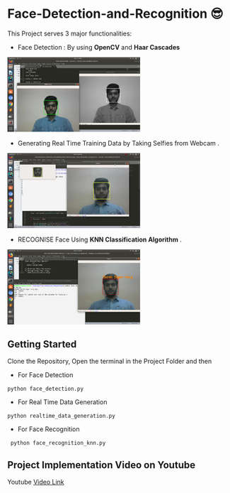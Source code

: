 # Face-Detection-and-Recognition :sunglasses:

This Project serves 3 major functionalities:
* Face Detection : By using **OpenCV** and **Haar Cascades**
<img src="images1/face_detection2.png" width="300">

* Generating Real Time Training Data by Taking Selfies from Webcam .
<img src="images1/data_gen.jpeg" width="300">

* RECOGNISE Face Using **KNN Classification Algorithm** .
<img src="images1/Face_recog.png" width="300">

## Getting Started

Clone the Repository, Open the terminal in the Project Folder and then
  * For Face Detection
  
  ```
  python face_detection.py
  ```
  * For Real Time Data Generation
   
   ```
   python realtime_data_generation.py
   ```
  * For Face Recognition
   
   ```
    python face_recognition_knn.py
   ```
   
## Project Implementation Video on Youtube
Youtube [Video Link](https://www.youtube.com/watch?v=8Gasjferv2M)



